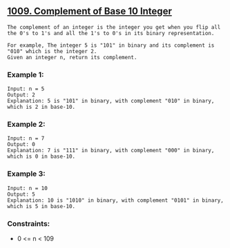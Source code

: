 ## [1009. Complement of Base 10 Integer](https://leetcode.com/problems/complement-of-base-10-integer/description/)
```
The complement of an integer is the integer you get when you flip all the 0's to 1's and all the 1's to 0's in its binary representation.

For example, The integer 5 is "101" in binary and its complement is "010" which is the integer 2.
Given an integer n, return its complement.
```
### Example 1:
```
Input: n = 5
Output: 2
Explanation: 5 is "101" in binary, with complement "010" in binary, which is 2 in base-10.
```
### Example 2:
```
Input: n = 7
Output: 0
Explanation: 7 is "111" in binary, with complement "000" in binary, which is 0 in base-10.
```
### Example 3:
```
Input: n = 10
Output: 5
Explanation: 10 is "1010" in binary, with complement "0101" in binary, which is 5 in base-10.
 ```
### Constraints:

- 0 <= n < 109
